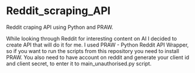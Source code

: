 # Reddit_scraping_API

Reddit craping API using Python and PRAW.

While looking through Reddit for interesting content on AI I decided to create API that will do it for me. I used PRAW - Python Reddit API Wrapper, so if you want to run the scripts from this repository you need to install PRAW. You also need to have account on reddit and generate your client id and client secret, to enter it to main_unauthorised.py script. 
